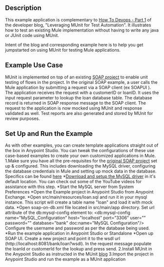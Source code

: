 ## Description

This example application is complementary to [How To Devops - Part 1]( http://blogs.mulesoft.com/dev/howto/howto-devops-munit) of the developer blog, "Leveraging MUnit for Test Automation". It illustrates how to test an existing Mule implementation without having to write any java or JUnit code using MUnit.  

Intent of the blog and corresponding example here is to help you get jumpstarted on using MUnit for testing Mule applications. 

## Example Use Case

MUnit is implemented on top of an existing [SOAP project](https://www.mulesoft.com/exchange/#!/expose-database-through-soap-web-service) to enable unit testing of flows in the project. 
In the original SOAP example, a user calls the Mule application by submitting a request via a SOAP client (ex SOAPUI ). The application receives the request with a customerID or loanID. It uses the input request parameter to lookup the loan database table. The database record is returned in SOAP response message to the SOAP client.
The request to the application is now mocked using MUnit and response validated as well. Test reports are also generated and stored by MUnit for review purposes.

## Set Up and Run the Example

As with other examples, you can create template applications straight out of the box in Anypoint Studio. You can tweak the configurations of these use case-based examples to create your own customized applications in Mule.
1.Make sure you have all the pre-requisites for the [original SOAP project](https://www.mulesoft.com/exchange/#!/expose-database-through-soap-web-service) set up & configured. This includes downloading the MySQL driver, configuring the database credentials in Mule and setting up mock data in the database. Specifics can be found [here]( https://www.mulesoft.com/exchange/#!/expose-database-through-soap-web-service)
    *[Download and setup the MySQL driver](http://dev.mysql.com/doc/refman/5.7/en/installing.html) in it's default location. You can check out some of the YouTube videos for assistance with this step.
    *Start the MySQL server from System Preferences
    *Open the Example project in Anypoint Studio from Anypoint Exchange.
    *Open src/main/resources/loan.sql and run it in your mysql instance. This script will create a table name "loan" and load it with mock data.
    *Open soap-on-db.xml file located in src/main/app directory. Set url attribute of the db:mysql-config element to:
    <db:mysql-config name="MySQL_Configuration" host="localhost" port="3306" user="<username>" password="<password>"        database="bank" doc:name="MySQL Configuration"/>
Configure the username and password as per the database being used.
   *Run the example application in Anypoint Studio or Standalone
   *Open up SOAP UI. Create a new project and point it to the wsdl url
(http://localhost:8081/bank/loan?wsdl). In the request message populate the loanId or customerId for the lookup and press send.
2.Install MUnit in the Anypoint Studio as instructed in the MUnit [blog](http://blogs.mulesoft.com/dev/howto/howto-devops-munit)
3.Import the project in Anypoint Studio and run the example as a MUnit application
